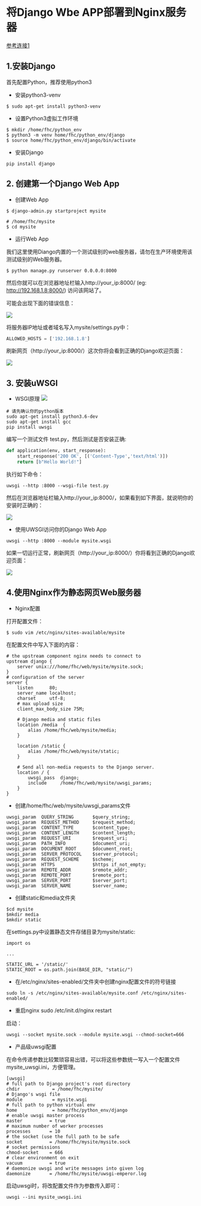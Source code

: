 # 将Django Wbe APP部署到Nginx服务器

[参考连接1](https://tonyteaches.tech/django-nginx-uwsgi-tutorial/)

## 1.安装Django

首先配置Python，推荐使用python3

* 安装python3-venv
```
$ sudo apt-get install python3-venv
```

* 设置Python3虚拟工作环境
```
$ mkdir /home/fhc/python_env
$ python3 -m venv home/fhc/python_env/django
$ source home/fhc/python_env/django/bin/activate
```

* 安装Django

```
pip install django
```

## 2. 创建第一个Django Web App

* 创建Web App
```
$ django-admin.py startproject mysite

# /home/fhc/mysite
$ cd mysite
```

* 运行Web App

我们这里使用Diango内置的一个测试级别的web服务器，请勿在生产环境使用该测试级别的Web服务器。

```
$ python manage.py runserver 0.0.0.0:8000
```

然后你就可以在浏览器地址栏输入http://your_ip:8000/ (eg: http://192.168.1.8:8000/) 访问该网站了。

可能会出现下面的错误信息：

![](../assets/images/python/web/Django.png)

将服务器IP地址或者域名写入mysite/settings.py中：

```python
ALLOWED_HOSTS = ['192.168.1.8']
```
刷新网页（http://your_ip:8000/）这次你将会看到正确的Django欢迎页面：

![](../assets/images/python/web/django_welcome.png)

## 3. 安装uWSGI

* WSGI原理
![](../assets/images/python/web/uWSGI_theory.png)

```
# 请先确认你的python版本
sudo apt-get install python3.6-dev
sudo apt-get install gcc
pip install uwsgi
```

编写一个测试文件 test.py，然后测试是否安装正确:

```python
def application(env, start_response):
    start_response('200 OK', [('Content-Type','text/html')])
    return [b"Hello World!"]
```

执行如下命令：
```
uwsgi --http :8000 --wsgi-file test.py
```

然后在浏览器地址栏输入http://your_ip:8000/，如果看到如下界面，就说明你的安装时正确的：

![](../assets/images/python/web/uwsgi_browser.png)

* 使用UWSGI访问你的Django Web App

```
uwsgi --http :8000 --module mysite.wsgi
```

如果一切运行正常，刷新网页（http://your_ip:8000/）你将看到正确的Django欢迎页面：

![](../assets/images/python/web/django_welcome.png)

## 4.使用Nginx作为静态网页Web服务器


* Nginx配置

打开配置文件：
```
$ sudo vim /etc/nginx/sites-available/mysite
```

在配置文件中写入下面的内容：

```
# the upstream component nginx needs to connect to
upstream django {
    server unix:///home/fhc/web/mysite/mysite.sock;
}
# configuration of the server
server {
    listen      80;
    server_name localhost;
    charset     utf-8;
    # max upload size
    client_max_body_size 75M;

    # Django media and static files
    location /media  {
        alias /home/fhc/web/mysite/media;
    }

    location /static {
        alias /home/fhc/web/mysite/static;
    }

    # Send all non-media requests to the Django server.
    location / {
        uwsgi_pass  django;
        include     /home/fhc/web/mysite/uwsgi_params;
    }
}
```

* 创建/home/fhc/web/mysite/uwsgi_params文件

```
uwsgi_param  QUERY_STRING       $query_string;
uwsgi_param  REQUEST_METHOD     $request_method;
uwsgi_param  CONTENT_TYPE       $content_type;
uwsgi_param  CONTENT_LENGTH     $content_length;
uwsgi_param  REQUEST_URI        $request_uri;
uwsgi_param  PATH_INFO          $document_uri;
uwsgi_param  DOCUMENT_ROOT      $document_root;
uwsgi_param  SERVER_PROTOCOL    $server_protocol;
uwsgi_param  REQUEST_SCHEME     $scheme;
uwsgi_param  HTTPS              $https if_not_empty;
uwsgi_param  REMOTE_ADDR        $remote_addr;
uwsgi_param  REMOTE_PORT        $remote_port;
uwsgi_param  SERVER_PORT        $server_port;
uwsgi_param  SERVER_NAME        $server_name;
```
* 创建static和media文件夹
```
$cd mysite
$mkdir media
$mkdir static
```
在settings.py中设置静态文件存储目录为mysite/static:

```
import os

...

STATIC_URL = '/static/'
STATIC_ROOT = os.path.join(BASE_DIR, "static/")
```

* 在/etc/nginx/sites-enabled/文件夹中创建nginx配置文件的符号链接

```
sudo ln -s /etc/nginx/sites-available/mysite.conf /etc/nginx/sites-enabled/
```

* 重启nginx
sudo /etc/init.d/nginx restart


启动：
```
uwsgi --socket mysite.sock --module mysite.wsgi --chmod-socket=666
```

* 产品级uwsgi配置

在命令传递参数比较繁琐容易出错，可以将这些参数统一写入一个配置文件mysite_uwsgi.ini，方便管理。

```
[uwsgi]
# full path to Django project's root directory
chdir            = /home/fhc/mysite/
# Django's wsgi file
module           = mysite.wsgi
# full path to python virtual env
home             = home/fhc/python_env/django
# enable uwsgi master process
master          = true
# maximum number of worker processes
processes       = 10
# the socket (use the full path to be safe
socket          = /home/fhc/mysite/mysite.sock
# socket permissions
chmod-socket    = 666
# clear environment on exit
vacuum          = true
# daemonize uwsgi and write messages into given log
daemonize       = /home/fhc/mysite/uwsgi-emperor.log
```

启动uwsgi时，将改配置文件作为参数传入即可：
```
uwsgi --ini mysite_uwsgi.ini
```